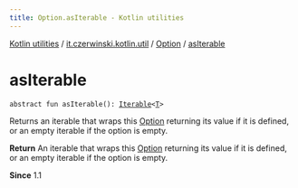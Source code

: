 ```yaml
---
title: Option.asIterable - Kotlin utilities
---
```


[Kotlin utilities](../../index.html) / [it.czerwinski.kotlin.util](../index.html) / [Option](index.html) / [asIterable](./as-iterable.html)

# asIterable

`abstract fun asIterable(): `[`Iterable`](https://kotlinlang.org/api/latest/jvm/stdlib/kotlin.collections/-iterable/index.html)`<`[`T`](index.html#T)`>`

Returns an iterable that wraps this [Option](index.html) returning its value if it is defined,
or an empty iterable if the option is empty.

**Return**
An iterable that wraps this [Option](index.html) returning its value if it is defined,
or an empty iterable if the option is empty.

**Since**
1.1

